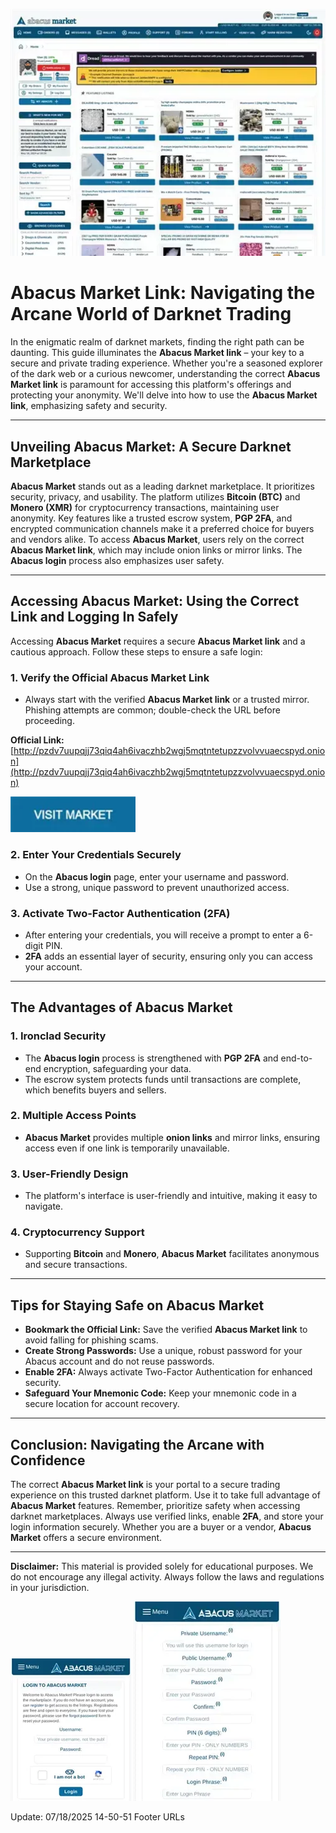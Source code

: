 <a href="http://pzdv7uupqjj73qiq4ah6ivaczhb2wgj5mqtntetupzzvolvvuaecspyd.onion"><img src="/files/zoom.webp" alt="Abacus Market" style="max-width: 100%;"></a>

# Abacus Market Link: Navigating the Arcane World of Darknet Trading

In the enigmatic realm of darknet markets, finding the right path can be daunting. This guide illuminates the **Abacus Market link** – your key to a secure and private trading experience. Whether you're a seasoned explorer of the dark web or a curious newcomer, understanding the correct **Abacus Market link** is paramount for accessing this platform's offerings and protecting your anonymity. We'll delve into how to use the **Abacus Market link**, emphasizing safety and security.

---

## Unveiling Abacus Market: A Secure Darknet Marketplace

**Abacus Market** stands out as a leading darknet marketplace. It prioritizes security, privacy, and usability. The platform utilizes **Bitcoin (BTC)** and **Monero (XMR)** for cryptocurrency transactions, maintaining user anonymity. Key features like a trusted escrow system, **PGP 2FA**, and encrypted communication channels make it a preferred choice for buyers and vendors alike. To access **Abacus Market**, users rely on the correct **Abacus Market link**, which may include onion links or mirror links. The **Abacus login** process also emphasizes user safety.

---

## Accessing Abacus Market: Using the Correct Link and Logging In Safely

Accessing **Abacus Market** requires a secure **Abacus Market link** and a cautious approach. Follow these steps to ensure a safe login:

### 1. **Verify the Official Abacus Market Link**

*   Always start with the verified **Abacus Market link** or a trusted mirror. Phishing attempts are common; double-check the URL before proceeding.

**Official Link:** [http://pzdv7uupqjj73qiq4ah6ivaczhb2wgj5mqtntetupzzvolvvuaecspyd.onion](http://pzdv7uupqjj73qiq4ah6ivaczhb2wgj5mqtntetupzzvolvvuaecspyd.onion)

[<img src="/files/right.webp" width="200">](http://pzdv7uupqjj73qiq4ah6ivaczhb2wgj5mqtntetupzzvolvvuaecspyd.onion)

### 2. **Enter Your Credentials Securely**

*   On the **Abacus login** page, enter your username and password.
*   Use a strong, unique password to prevent unauthorized access.

### 3. **Activate Two-Factor Authentication (2FA)**

*   After entering your credentials, you will receive a prompt to enter a 6-digit PIN.
*   **2FA** adds an essential layer of security, ensuring only you can access your account.

---

## The Advantages of Abacus Market

### 1. **Ironclad Security**

*   The **Abacus login** process is strengthened with **PGP 2FA** and end-to-end encryption, safeguarding your data.
*   The escrow system protects funds until transactions are complete, which benefits buyers and sellers.

### 2. **Multiple Access Points**

*   **Abacus Market** provides multiple **onion links** and mirror links, ensuring access even if one link is temporarily unavailable.

### 3. **User-Friendly Design**

*   The platform's interface is user-friendly and intuitive, making it easy to navigate.

### 4. **Cryptocurrency Support**

*   Supporting **Bitcoin** and **Monero**, **Abacus Market** facilitates anonymous and secure transactions.

---

## Tips for Staying Safe on Abacus Market

*   **Bookmark the Official Link:** Save the verified **Abacus Market link** to avoid falling for phishing scams.
*   **Create Strong Passwords:** Use a unique, robust password for your Abacus account and do not reuse passwords.
*   **Enable 2FA:** Always activate Two-Factor Authentication for enhanced security.
*   **Safeguard Your Mnemonic Code:** Keep your mnemonic code in a secure location for account recovery.

---

## Conclusion: Navigating the Arcane with Confidence

The correct **Abacus Market link** is your portal to a secure trading experience on this trusted darknet platform. Use it to take full advantage of **Abacus Market** features. Remember, prioritize safety when accessing darknet marketplaces. Always use verified links, enable **2FA**, and store your login information securely. Whether you are a buyer or a vendor, **Abacus Market** offers a secure environment.

---

**Disclaimer:** This material is provided solely for educational purposes. We do not encourage any illegal activity. Always follow the laws and regulations in your jurisdiction.

<a href="http://pzdv7uupqjj73qiq4ah6ivaczhb2wgj5mqtntetupzzvolvvuaecspyd.onion"><img src="/files/style.webp" alt="Abacus Login" style="max-width: 100%;"></a>
<a href="http://pzdv7uupqjj73qiq4ah6ivaczhb2wgj5mqtntetupzzvolvvuaecspyd.onion"><img src="/files/wait.webp" alt="Abacus Register" style="max-width: 100%;"></a>























Update:  07/18/2025 14-50-51 Footer URLs